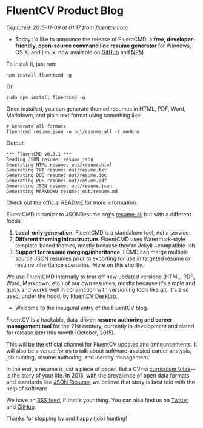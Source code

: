 # FluentCV Product Blog

_Captured: 2015-11-09 at 01:17 from [fluentcv.com](http://fluentcv.com/blog/)_

* Today I'd like to announce the release of FluentCMD, a **free, developer-friendly, open-source command line resume generator** for Windows, OS X, and Linux, now available on [GitHub](https://github.com/fluentdesk/fluentcmd) and [NPM](https://www.npmjs.com/package/fluentcmd).

To install it, just run:
    
    
    npm install fluentcmd -g
    

Or:
    
    
    sudo npm install fluentcmd -g
    

Once installed, you can generate themed resumes in HTML, PDF, Word, Markdown, and plain text format using something like:
    
    
    # Generate all formats
    fluentcmd resume.json -o out/resume.all -t modern
    

Output:
    
    
    *** FluentCMD v0.3.1 ***
    Reading JSON resume: resume.json
    Generating HTML resume: out/resume.html
    Generating TXT resume: out/resume.txt
    Generating DOC resume: out/resume.doc
    Generating PDF resume: out/resume.pdf
    Generating JSON resume: out/resume.json
    Generating MARKDOWN resume: out/resume.md
    

Check out the [official README](https://github.com/fluentdesk/fluentcmd) for more information.

FluentCMD is similar to JSONResume.org's [resume-cli](https://github.com/jsonresume/resume-cli) but with a different focus:

  1. **Local-only generation**. FluentCMD is a standalone tool, not a service.
  2. **Different theming infrastructure**. FluentCMD uses Watermark-style template-based themes, mostly because they're Jekyll ~compatible-ish.
  3. **Support for resume merging/inheritance**. FCMD can merge multiple source JSON resumes prior to exporting for use in targeted resume or resume inheritance scenarios. More on this shortly.

We use FluentCMD internally to tear off new updated versions (HTML, PDF, Word, Markdown, etc.) of our own resumes, mostly because it's simple and quick and works well in conjunction with versioning tools like [git](https://git-scm.com/). It's also used, under the hood, by [FluentCV Desktop](http://fluentcv.com/download).

* Welcome to the inaugural entry of the FluentCV blog.

FluentCV is a hackable, data-driven **resume authoring and career management tool** for the 21st century, currently in development and slated for release later this month (October, 2015). 

This will be the official channel for FluentCV updates and announcements. It will also be a venue for us to talk about software-assisted career analysis, job hunting, resume authoring, and identity management.

In the end, a resume is just a piece of paper. But a CV--a [curriculum Vitae](https://en.wikipedia.org/wiki/Curriculum_vitae)--is the story of your life. In 2015, with the prevalence of open data formats and standards like [JSON Resume](http://jsonresume.org), we believe that story is best told with the help of software.

We have an [RSS feed](http://fluentcv.com/feed.xml), if that's your thing. You can also find us on [Twitter](https://twitter.com/fluentdesk) and [GitHub](https://github.com/fluentdesk).

Thanks for stopping by and happy (job) hunting!
